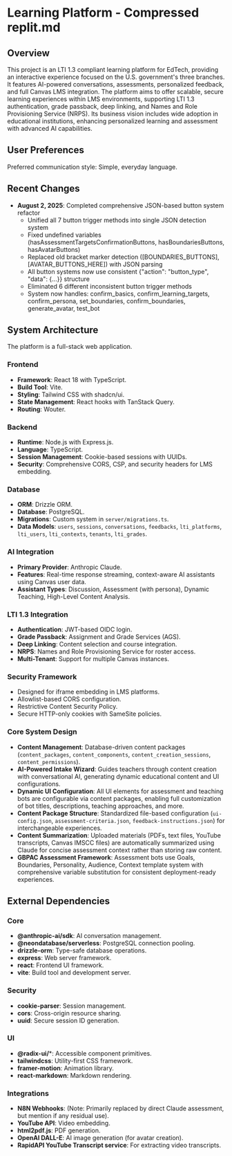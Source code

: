 # Learning Platform - Compressed replit.md

## Overview
This project is an LTI 1.3 compliant learning platform for EdTech, providing an interactive experience focused on the U.S. government's three branches. It features AI-powered conversations, assessments, personalized feedback, and full Canvas LMS integration. The platform aims to offer scalable, secure learning experiences within LMS environments, supporting LTI 1.3 authentication, grade passback, deep linking, and Names and Role Provisioning Service (NRPS). Its business vision includes wide adoption in educational institutions, enhancing personalized learning and assessment with advanced AI capabilities.

## User Preferences
Preferred communication style: Simple, everyday language.

## Recent Changes
- **August 2, 2025**: Completed comprehensive JSON-based button system refactor
  - Unified all 7 button trigger methods into single JSON detection system
  - Fixed undefined variables (hasAssessmentTargetsConfirmationButtons, hasBoundariesButtons, hasAvatarButtons)
  - Replaced old bracket marker detection ([BOUNDARIES_BUTTONS], [AVATAR_BUTTONS_HERE]) with JSON parsing
  - All button systems now use consistent {"action": "button_type", "data": {...}} structure
  - Eliminated 6 different inconsistent button trigger methods
  - System now handles: confirm_basics, confirm_learning_targets, confirm_persona, set_boundaries, confirm_boundaries, generate_avatar, test_bot

## System Architecture
The platform is a full-stack web application.

### Frontend
- **Framework**: React 18 with TypeScript.
- **Build Tool**: Vite.
- **Styling**: Tailwind CSS with shadcn/ui.
- **State Management**: React hooks with TanStack Query.
- **Routing**: Wouter.

### Backend
- **Runtime**: Node.js with Express.js.
- **Language**: TypeScript.
- **Session Management**: Cookie-based sessions with UUIDs.
- **Security**: Comprehensive CORS, CSP, and security headers for LMS embedding.

### Database
- **ORM**: Drizzle ORM.
- **Database**: PostgreSQL.
- **Migrations**: Custom system in `server/migrations.ts`.
- **Data Models**: `users`, `sessions`, `conversations`, `feedbacks`, `lti_platforms`, `lti_users`, `lti_contexts`, `tenants`, `lti_grades`.

### AI Integration
- **Primary Provider**: Anthropic Claude.
- **Features**: Real-time response streaming, context-aware AI assistants using Canvas user data.
- **Assistant Types**: Discussion, Assessment (with persona), Dynamic Teaching, High-Level Content Analysis.

### LTI 1.3 Integration
- **Authentication**: JWT-based OIDC login.
- **Grade Passback**: Assignment and Grade Services (AGS).
- **Deep Linking**: Content selection and course integration.
- **NRPS**: Names and Role Provisioning Service for roster access.
- **Multi-Tenant**: Support for multiple Canvas instances.

### Security Framework
- Designed for iframe embedding in LMS platforms.
- Allowlist-based CORS configuration.
- Restrictive Content Security Policy.
- Secure HTTP-only cookies with SameSite policies.

### Core System Design
- **Content Management**: Database-driven content packages (`content_packages`, `content_components`, `content_creation_sessions`, `content_permissions`).
- **AI-Powered Intake Wizard**: Guides teachers through content creation with conversational AI, generating dynamic educational content and UI configurations.
- **Dynamic UI Configuration**: All UI elements for assessment and teaching bots are configurable via content packages, enabling full customization of bot titles, descriptions, teaching approaches, and more.
- **Content Package Structure**: Standardized file-based configuration (`ui-config.json`, `assessment-criteria.json`, `feedback-instructions.json`) for interchangeable experiences.
- **Content Summarization**: Uploaded materials (PDFs, text files, YouTube transcripts, Canvas IMSCC files) are automatically summarized using Claude for concise assessment context rather than storing raw content.
- **GBPAC Assessment Framework**: Assessment bots use Goals, Boundaries, Personality, Audience, Context template system with comprehensive variable substitution for consistent deployment-ready experiences.

## External Dependencies

### Core
- **@anthropic-ai/sdk**: AI conversation management.
- **@neondatabase/serverless**: PostgreSQL connection pooling.
- **drizzle-orm**: Type-safe database operations.
- **express**: Web server framework.
- **react**: Frontend UI framework.
- **vite**: Build tool and development server.

### Security
- **cookie-parser**: Session management.
- **cors**: Cross-origin resource sharing.
- **uuid**: Secure session ID generation.

### UI
- **@radix-ui/***: Accessible component primitives.
- **tailwindcss**: Utility-first CSS framework.
- **framer-motion**: Animation library.
- **react-markdown**: Markdown rendering.

### Integrations
- **N8N Webhooks**: (Note: Primarily replaced by direct Claude assessment, but mention if any residual use).
- **YouTube API**: Video embedding.
- **html2pdf.js**: PDF generation.
- **OpenAI DALL-E**: AI image generation (for avatar creation).
- **RapidAPI YouTube Transcript service**: For extracting video transcripts.